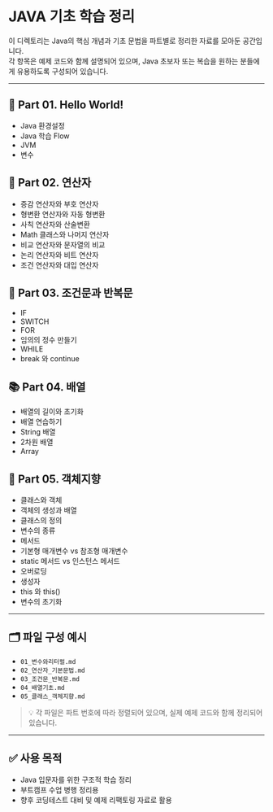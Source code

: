 # JAVA 기초 학습 정리

이 디렉토리는 Java의 핵심 개념과 기초 문법을 파트별로 정리한 자료를 모아둔 공간입니다.  
각 항목은 예제 코드와 함께 설명되어 있으며, Java 초보자 또는 복습을 원하는 분들에게 유용하도록 구성되어 있습니다.

---

## 📘 Part 01. Hello World!

- Java 환경설정
- Java 학습 Flow
- JVM
- 변수

## 🔢 Part 02. 연산자

- 증감 연산자와 부호 연산자
- 형변환 연산자와 자동 형변환
- 사칙 연산자와 산술변환
- Math 클래스와 나머지 연산자
- 비교 연산자와 문자열의 비교
- 논리 연산자와 비트 연산자
- 조건 연산자와 대입 연산자

## 🔁 Part 03. 조건문과 반복문

- IF
- SWITCH
- FOR
- 임의의 정수 만들기
- WHILE
- break 와 continue

## 📚 Part 04. 배열

- 배열의 길이와 초기화
- 배열 연습하기
- String 배열
- 2차원 배열
- Array

## 🧱 Part 05. 객체지향

- 클래스와 객체
- 객체의 생성과 배열
- 클래스의 정의
- 변수의 종류
- 메서드
- 기본형 매개변수 vs 참조형 매개변수
- static 메서드 vs 인스턴스 메서드
- 오버로딩
- 생성자
- this 와 this()
- 변수의 초기화

---

## 🗂 파일 구성 예시

- `01_변수와리터럴.md`
- `02_연산자_기본문법.md`
- `03_조건문_반복문.md`
- `04_배열기초.md`
- `05_클래스_객체지향.md`

> 💡 각 파일은 파트 번호에 따라 정렬되어 있으며, 실제 예제 코드와 함께 정리되어 있습니다.

---

## ✅ 사용 목적

- Java 입문자를 위한 구조적 학습 정리
- 부트캠프 수업 병행 정리용
- 향후 코딩테스트 대비 및 예제 리팩토링 자료로 활용

